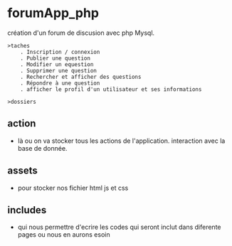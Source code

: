 # forumApp_php
création d'un forum de discusion avec php Mysql.

    >taches 
        . Inscription / connexion
        . Publier une question
        . Modifier un equestion
        . Supprimer une question 
        . Rechercher et afficher des questions
        . Répondre à une question
        . afficher le profil d'un utilisateur et ses informations
    
    >dossiers
   ## action
   - là ou on va stocker tous les actions de l'application.
                interaction avec la base de donnée.
   ## assets
   - pour stocker nos fichier html js et css
   ## includes
   - qui nous permettre d'ecrire les codes qui seront inclut dans diferente pages ou nous en aurons esoin

